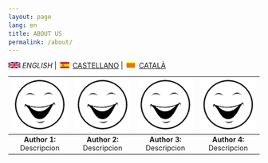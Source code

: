 ```yaml
---
layout: page
lang: en
title: ABOUT US
permalink: /about/
---
```


![English](en.png) *ENGLISH* | ![Castellano](es.png) [CASTELLANO](sobrenosotros.md) | ![Català](ca.png) [CATALÀ](sobrenosaltres.md)



|![Author1](cara.png)|![Author1](cara.png)|![Author1](cara.png)|![Author1](cara.png)|
| :---------: |:---------:| :---------:| :--------:|
| <b>Author 1:</b> Descripcion      | <b>Author 2:</b> Descripcion | <b>Author 3:</b> Descripcion |<b>Author 4:</b> Descripcion| 








